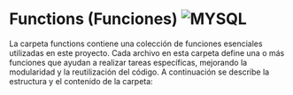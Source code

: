  

 # Functions (Funciones) ![MYSQL](https://img.shields.io/badge/MySQL-00000F?style=for-the-badge&logo=mysql&logoColor=white)

 La carpeta functions contiene una colección de funciones esenciales utilizadas en este proyecto. Cada archivo en esta carpeta define una o más funciones que ayudan a realizar tareas específicas, mejorando la modularidad y la reutilización del código. A continuación se describe la estructura y el contenido de la carpeta:


